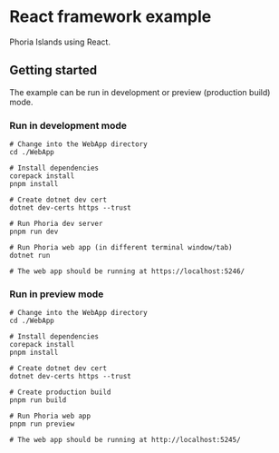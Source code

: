 # React framework example

Phoria Islands using React.

## Getting started

The example can be run in development or preview (production build) mode.

### Run in development mode

```shell
# Change into the WebApp directory
cd ./WebApp

# Install dependencies
corepack install
pnpm install

# Create dotnet dev cert
dotnet dev-certs https --trust

# Run Phoria dev server
pnpm run dev

# Run Phoria web app (in different terminal window/tab)
dotnet run

# The web app should be running at https://localhost:5246/
```

### Run in preview mode

```shell
# Change into the WebApp directory
cd ./WebApp

# Install dependencies
corepack install
pnpm install

# Create dotnet dev cert
dotnet dev-certs https --trust

# Create production build
pnpm run build

# Run Phoria web app
pnpm run preview

# The web app should be running at http://localhost:5245/
```
